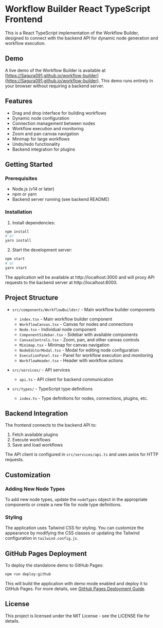 # Workflow Builder React TypeScript Frontend

This is a React TypeScript implementation of the Workflow Builder, designed to connect with the backend API for dynamic node generation and workflow execution.

## Demo

A live demo of the Workflow Builder is available at [https://Sagura091.github.io/workflow-builder](https://Sagura091.github.io/workflow-builder). This demo runs entirely in your browser without requiring a backend server.

## Features

- Drag and drop interface for building workflows
- Dynamic node configuration
- Connection management between nodes
- Workflow execution and monitoring
- Zoom and pan canvas navigation
- Minimap for large workflows
- Undo/redo functionality
- Backend integration for plugins

## Getting Started

### Prerequisites

- Node.js (v14 or later)
- npm or yarn
- Backend server running (see backend README)

### Installation

1. Install dependencies:

```bash
npm install
# or
yarn install
```

2. Start the development server:

```bash
npm start
# or
yarn start
```

The application will be available at http://localhost:3000 and will proxy API requests to the backend server at http://localhost:8000.

## Project Structure

- `src/components/WorkflowBuilder/` - Main workflow builder components
  - `index.tsx` - Main workflow builder component
  - `WorkflowCanvas.tsx` - Canvas for nodes and connections
  - `Node.tsx` - Individual node component
  - `ComponentSidebar.tsx` - Sidebar with available components
  - `CanvasControls.tsx` - Zoom, pan, and other canvas controls
  - `Minimap.tsx` - Minimap for canvas navigation
  - `NodeEditorModal.tsx` - Modal for editing node configuration
  - `ExecutionPanel.tsx` - Panel for workflow execution and monitoring
  - `WorkflowHeader.tsx` - Header with workflow actions

- `src/services/` - API services
  - `api.ts` - API client for backend communication

- `src/types/` - TypeScript type definitions
  - `index.ts` - Type definitions for nodes, connections, plugins, etc.

## Backend Integration

The frontend connects to the backend API to:

1. Fetch available plugins
2. Execute workflows
3. Save and load workflows

The API client is configured in `src/services/api.ts` and uses axios for HTTP requests.

## Customization

### Adding New Node Types

To add new node types, update the `nodeTypes` object in the appropriate components or create a new file for node type definitions.

### Styling

The application uses Tailwind CSS for styling. You can customize the appearance by modifying the CSS classes or updating the Tailwind configuration in `tailwind.config.js`.

## GitHub Pages Deployment

To deploy the standalone demo to GitHub Pages:

```bash
npm run deploy:github
```

This will build the application with demo mode enabled and deploy it to GitHub Pages. For more details, see [GitHub Pages Deployment Guide](docs/GITHUB_PAGES_DEPLOYMENT.md).

## License

This project is licensed under the MIT License - see the LICENSE file for details.

